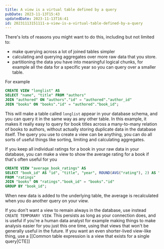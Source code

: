 ```yaml
---
title: A view is a virtual table defined by a query
pubDate: 2023-11-13T15:43
updatedDate: 2023-11-13T16:41
id: 20231113151111-a-view-is-a-virtual-table-defined-by-a-query
---
```


There's lots of reasons you might want to do this, including but not limited to:

- make querying across a lot of joined tables simpler
- calculating and querying aggregates over more raw data that you store.
- partitioning the data you have into meaningful logical chunks, for example all the data for a specific year so you can query over a smaller table.

For example

```sql
CREATE VIEW "longlist" AS
SELECT "name", "title" FROM "authors"
JOIN "authored" ON "authors"."id" = "authored"."author_id"
JOIN "books" ON "books"."id" = "authored"."book_id";
```

This will make a table called `longlist` appear in your database schema, and you can query it in the same way as any other table. In this example, it makes it really easy to query for book titles across a many-to-many relation of books to authors, without actually storing duplicate data in the database itself. The query you use to create a view can be anything, you can do all sorts of useful things like sorting, limiting and calculating aggregates.

If you keep all individual ratings for a book in your raw data in your database, you can make a view to show the average rating for a book if that's often useful for you

```sql
CREATE VIEW "average_book_ratings" AS
SELECT "book_id" AS "id", "title", "year", ROUND(AVG("rating"), 2) AS "rating"
FROM "ratings"
JOIN "books" ON "ratings"."book_id" = "books"."id"
GROUP BY "book_id";
```

When new data is added to the underlying table, the average is recalculated when you do another query on your view.

If you don't want a view to remain always in the database, use instead `CREATE TEMPORARY VIEW`. This persists as long as your connection does, and is useful if you're a human data analyst for example making things to make analysis easier for you just this one time, using that views that won't be generally useful in the future. If you want an even shorter-lived view-like thing, use a [[Common table expression is a view that exists for a single query|CTE]]
